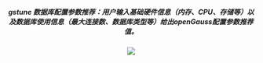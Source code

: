<div style="margin-top: 20px;" align="center">
    	<h5 >gstune 数据库配置参数推荐：用户输入基础硬件信息（内存、CPU、存储等）以及数据库使用信息（最大连接数、数据库类型等）给出openGauss配置参数推荐值。</h5>
	<img src="/1_gstune1.png">
</div>